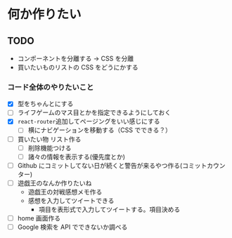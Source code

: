 # 何か作りたい

## TODO

- コンポーネントを分離する → CSS を分離
- 買いたいものリストの CSS をどうにかする

### コード全体のやりたいこと

- [x] 型をちゃんとにする
- [ ] ライフゲームのマス目とかを指定できるようにしておく
- [x] `react-router`追加してページングをいい感じにする
  - [ ] 横にナビゲーションを移動する（CSS でできる？）
- [ ] 買いたい物 リスト作る
  - [ ] 削除機能つける
  - [ ] 諸々の情報を表示する(優先度とか)
- [ ] Github にコミットしてない日が続くと警告が来るやつ作る(コミットカウンター)
- [ ] 遊戯王のなんか作りたいね
  - 遊戯王の対戦感想メモ作る
  - 感想を入力してツイートできる
    - 項目を表形式で入力してツイートする。項目決める
- [ ] home 画面作る
- [ ] Google 検索を API でできないか調べる
